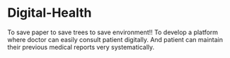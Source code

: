 # Digital-Health
To save paper to save trees to save environment!! To develop a platform where doctor can easily consult patient digitally. And patient can maintain their previous medical reports very systematically.
